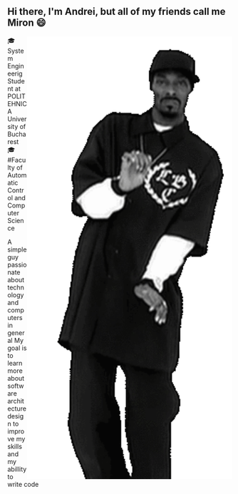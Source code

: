 ## Hi there, I'm Andrei, but all of my friends call me Miron :smile:

<img align="right" src = "https://github.com/mironandrei/mironandrei/blob/main/snoop-dogg-dancing.gif" width="460" />

:mortar_board: System Engineerig Student at POLITEHNICA University of Bucharest
:mortar_board: #Faculty of Automatic Control and Computer Science


A simple guy passionate about technology and computers in general
My goal is to learn more about software architecture design to improve my skills and my abillity to write code


